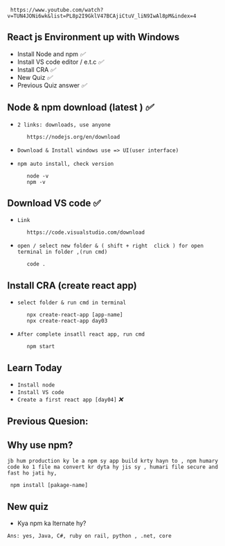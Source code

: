      https://www.youtube.com/watch?v=TUN4JONi6wk&list=PL8p2I9GklV47BCAjiCtuV_liN9IwAl8pM&index=4

## React js Environment up with Windows

* Install Node and npm _✅_
* Install VS code editor / e.t.c _✅_
* Install CRA  _✅_
* New Quiz  _✅_
* Previous Quiz answer  _✅_

## Node & npm download (latest )  _✅_
* `2 links: downloads, use anyone`

         https://nodejs.org/en/download

* `Download & Install windows use => UI(user interface)`

* `npm auto install, check version`

         node -v
         npm -v


## Download VS code ✅

* `Link`

         https://code.visualstudio.com/download

* `open / select new folder & ( shift + right  click ) for open terminal in folder ,(run cmd)`

         code .
         

## Install CRA (create react app)

* `select folder & run cmd in terminal`

         npx create-react-app [app-name]
         npx create-react-app day03

* `After complete insatll react app, run cmd`

         npm start


## Learn Today

* `Install node`
* `Install VS code`
* `Create a first react app [day04]`  _❌_


##
## Previous Quesion:
## Why use npm?

`jb hum production ky le a npm sy app build krty hayn to , npm humary code ko 1 file ma convert kr dyta hy jis sy , humari file secure and fast ho jati hy,`

     npm install [pakage-name]

## 
## New quiz
* Kya npm ka lternate hy?

`Ans: yes, Java, C#, ruby on rail, python , .net, core`